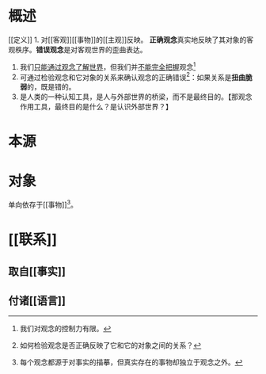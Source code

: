 # 概述
[[定义]]
	1. 对[[客观]][[事物]]的[[主观]]反映。
**正确观念**真实地反映了其对象的客观秩序。**错误观念**是对客观世界的歪曲表达。

1. 我们<u>只能通过观念了解世界</u>，但我们并<u>不能完全把握</u>观念[^3]
2. 可通过检验观念和它对象的关系来确认观念的正确错误[^2]：如果关系是**扭曲脆弱**的，既是错的。
3. 是人类的一种认知工具，是人与外部世界的桥梁，而不是最终目的。【那观念作用工具，最终目的是什么？是认识外部世界？】
# 本源
# 对象
单向依存于[[事物]][^1]。
# [[联系]] 
## 取自[[事实]] 
## 付诸[[语言]] 

[^1]: 每个观念都源于对事实的描摹，但真实存在的事物却独立于观念之外。
[^2]: 如何检验观念是否正确反映了它和它的对象之间的关系？
[^3]: 我们对观念的控制力有限。